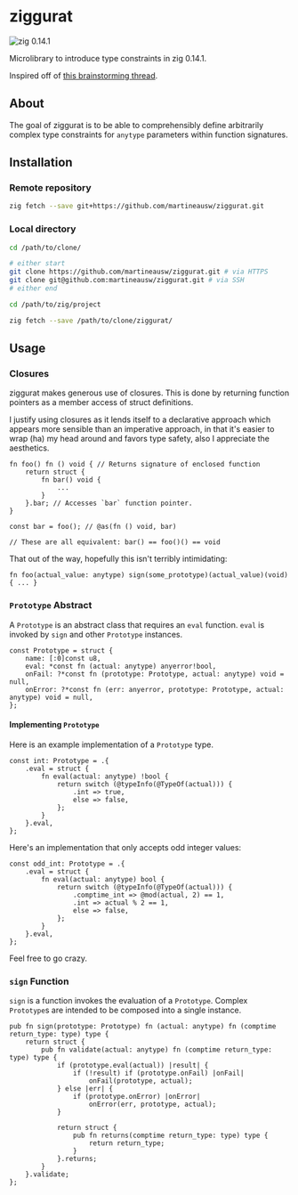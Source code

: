 # ziggurat

![zig 0.14.1](https://img.shields.io/badge/zig-0.14.1-brightgreen)

Microlibrary to introduce type constraints in zig 0.14.1.

Inspired off of [this brainstorming thread](https://ziggit.dev/t/implementing-generic-concepts-on-function-declarations/1490).

## About

The goal of ziggurat is to be able to comprehensibly define arbitrarily complex type constraints for `anytype` parameters within function signatures.

## Installation

### Remote repository

```bash
zig fetch --save git+https://github.com/martineausw/ziggurat.git
```

### Local directory

```bash
cd /path/to/clone/

# either start
git clone https://github.com/martineausw/ziggurat.git # via HTTPS
git clone git@github.com:martineausw/ziggurat.git # via SSH
# either end

cd /path/to/zig/project

zig fetch --save /path/to/clone/ziggurat/
```

## Usage

### Closures

ziggurat makes generous use of closures. This is done by returning function pointers as a member access of struct definitions.

I justify using closures as it lends itself to a declarative approach which appears more sensible than an imperative approach, in that it's easier to wrap (ha) my head around and favors type safety, also I appreciate the aesthetics.

```zig
fn foo() fn () void { // Returns signature of enclosed function
    return struct {
        fn bar() void {
            ...
        }
    }.bar; // Accesses `bar` function pointer.
}

const bar = foo(); // @as(fn () void, bar)

// These are all equivalent: bar() == foo()() == void
```

That out of the way, hopefully this isn't terribly intimidating:

```zig
fn foo(actual_value: anytype) sign(some_prototype)(actual_value)(void) { ... }
```

### `Prototype` Abstract

A `Prototype` is an abstract class that requires an `eval` function. `eval` is invoked by `sign` and other `Prototype` instances.

```zig
const Prototype = struct {
    name: [:0]const u8,
    eval: *const fn (actual: anytype) anyerror!bool,
    onFail: ?*const fn (prototype: Prototype, actual: anytype) void = null,
    onError: ?*const fn (err: anyerror, prototype: Prototype, actual: anytype) void = null,
};
```

#### Implementing `Prototype`

Here is an example implementation of a `Prototype` type.

```zig
const int: Prototype = .{
    .eval = struct {
        fn eval(actual: anytype) !bool {
            return switch (@typeInfo(@TypeOf(actual))) {
                .int => true,
                else => false,
            };
        }
    }.eval,
};
```

Here's an implementation that only accepts odd integer values:

```zig
const odd_int: Prototype = .{
    .eval = struct {
        fn eval(actual: anytype) bool {
            return switch (@typeInfo(@TypeOf(actual))) {
                .comptime_int => @mod(actual, 2) == 1,
                .int => actual % 2 == 1,
                else => false,
            };
        }
    }.eval,
};
```

Feel free to go crazy.

### `sign` Function

`sign` is a function invokes the evaluation of a `Prototype`. Complex `Prototype`s are intended to be composed into a single instance.

```zig
pub fn sign(prototype: Prototype) fn (actual: anytype) fn (comptime return_type: type) type {
    return struct {
        pub fn validate(actual: anytype) fn (comptime return_type: type) type {
            if (prototype.eval(actual)) |result| {
                if (!result) if (prototype.onFail) |onFail|
                    onFail(prototype, actual);
            } else |err| {
                if (prototype.onError) |onError|
                    onError(err, prototype, actual);
            }

            return struct {
                pub fn returns(comptime return_type: type) type {
                    return return_type;
                }
            }.returns;
        }
    }.validate;
};

```
